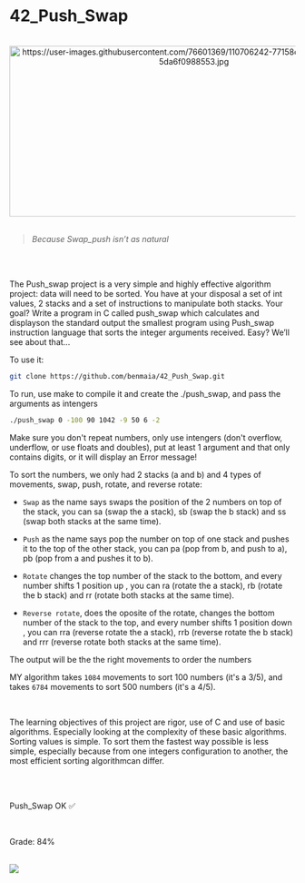 # 42_Push_Swap

<div align="center"><br>
  <img src="https://user-images.githubusercontent.com/76601369/110706242-77158d00-81ef-11eb-8085-5da6f0988553.jpg" alt="https://user-images.githubusercontent.com/76601369/110706242-77158d00-81ef-11eb-8085-5da6f0988553.jpg" width="650" height="300">
</div>
</br>

> *Because Swap_push isn’t as natural*
</br>
</br>
<p> The Push_swap project is a very simple and highly effective algorithm project: data will need to be sorted. You have at your disposal a set of int values, 2 stacks and a set of instructions to manipulate both stacks. Your goal? Write a program in C called push_swap which calculates and displayson the standard output the smallest program using Push_swap instruction language that sorts the integer arguments received. Easy? We’ll see about that...</p>
<p> To use it:</p>

```bash
git clone https://github.com/benmaia/42_Push_Swap.git
```
<p> To run, use make to compile it and create the ./push_swap, and pass the arguments as intengers </p>

```bash
./push_swap 0 -100 90 1042 -9 50 6 -2
```
<p> Make sure you don't repeat numbers, only use intengers (don't overflow, underflow, or use floats and doubles), put at least 1 argument and that only contains digits, or it will display an Error message!</p>
<p> To sort the numbers, we only had 2 stacks (a and b) and 4 types of movements, swap, push, rotate, and reverse rotate:</p>
<ul>
  <li><p> <code>Swap</code> as the name says swaps the position of the 2 numbers on top of the stack, you can sa (swap the a stack), sb (swap the b stack) and ss (swap both stacks at the same time).</p>
  <li><p> <code>Push</code> as the name says pop the number on top of one stack and pushes it to the top of the other stack, you can pa (pop from b, and push to a), pb (pop from a and pushes it to b).</p>
  <li><p> <code>Rotate</code> changes the top number of the stack to the bottom, and every number shifts 1 position up , you can ra (rotate the a stack), rb (rotate the b stack) and rr (rotate both stacks at the same time).</p>
  <li><p> <code>Reverse rotate</code>, does the oposite of the rotate, changes the bottom number of the stack to the top, and every number shifts 1 position down , you can rra (reverse rotate the a stack), rrb (reverse rotate the b stack) and rrr (reverse rotate both stacks at the same time).</p>
</ul>
<p> The output will be the the right movements to order the numbers</p>
<p> MY algorithm takes <code>1084</code> movements to sort 100 numbers (it's a 3/5), and takes <code>6784</code> movements to sort 500 numbers (it's a 4/5).</p>  
<br>
<p> The learning objectives of this project are rigor, use of C and use of basic algorithms. Especially looking at the complexity of these basic algorithms. Sorting values is simple. To sort them the fastest way possible is less simple, especially because from one integers configuration to another, the most efficient sorting algorithmcan differ.</p>
</br>
</br>
<p> Push_Swap OK ✅</p>
</br>
<p> Grade: 84% </p>
<div style="display: inline"><br>
   <img src="https://cdn.discordapp.com/attachments/461563270411714561/947116575696244736/010101.png">
</div>
